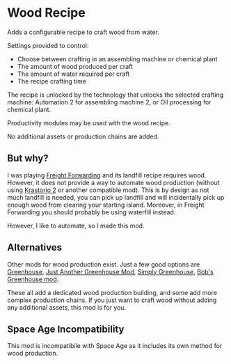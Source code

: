 # Wood Recipe

Adds a configurable recipe to craft wood from water.

Settings provided to control:

* Choose between crafting in an assembling machine or chemical plant
* The amount of wood produced per craft
* The amount of water required per craft
* The recipe crafting time

The recipe is unlocked by the technology that unlocks the selected crafting machine: Automation 2 for assembling machine 2, or Oil processing for chemical plant.

Productivity modules may be used with the wood recipe.

No additional assets or production chains are added.

## But why?

I was playing [Freight Forwarding](https://mods.factorio.com/mod/FreightForwarding) and its landfill recipe requires wood. However, it does not provide a way to automate wood production (without using [Krastorio 2](https://mods.factorio.com/mod/Krastorio2) or another compatible mod). This is by design as not much landfill is needed, you can pick up landfill and will incidentally pick up enough wood from clearing your starting island. Moreover, in Freight Forwarding you should probably be using waterfill instead.

However, I like to automate, so I made this mod.

## Alternatives

Other mods for wood production exist. Just a few good options are [Greenhouse](https://mods.factorio.com/mod/VanillaFocusedGreenhouse), [Just Another Greenhouse Mod](https://mods.factorio.com/mod/just-another-greenhouse), [Simply Greenhouse](https://mods.factorio.com/mod/simply-greenhouse), [Bob's Greenhouse mod](https://mods.factorio.com/mod/bobgreenhouse).

These all add a dedicated wood production building, and some add more complex production chains. If you just want to craft wood without adding any additional assets, this mod is for you.

## Space Age Incompatibility

This mod is incompatibile with Space Age as it includes its own method for wood production.
